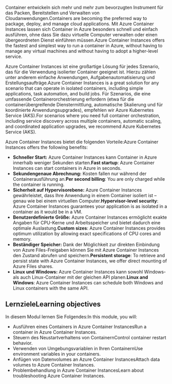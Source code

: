 <span data-ttu-id="cb303-101">Container entwickeln sich mehr und mehr zum bevorzugten Instrument für das Packen, Bereitstellen und Verwalten von Cloudanwendungen.</span><span class="sxs-lookup"><span data-stu-id="cb303-101">Containers are becoming the preferred way to package, deploy, and manage cloud applications.</span></span> <span data-ttu-id="cb303-102">Mit Azure Container Instances lassen sich Container in Azure besonders schnell und einfach ausführen, ohne dass Sie dazu virtuelle Computer verwalten oder einen übergeordneten Dienst einführen müssen.</span><span class="sxs-lookup"><span data-stu-id="cb303-102">Azure Container Instances offers the fastest and simplest way to run a container in Azure, without having to manage any virtual machines and without having to adopt a higher-level service.</span></span>

<span data-ttu-id="cb303-103">Azure Container Instances ist eine großartige Lösung für jedes Szenario, das für die Verwendung isolierter Container geeignet ist. Hierzu zählen unter anderem einfache Anwendungen, Aufgabenautomatisierung und Erstellungsaufträge.</span><span class="sxs-lookup"><span data-stu-id="cb303-103">Azure Container Instances is a great solution for any scenario that can operate in isolated containers, including simple applications, task automation, and build jobs.</span></span> <span data-ttu-id="cb303-104">Für Szenarios, die eine umfassende Containerorchestrierung erfordern (etwa für die containerübergreifende Dienstermittlung, automatische Skalierung und für koordinierte Anwendungsupgrades), empfehlen wir Azure Kubernetes Service (AKS).</span><span class="sxs-lookup"><span data-stu-id="cb303-104">For scenarios where you need full container orchestration, including service discovery across multiple containers, automatic scaling, and coordinated application upgrades, we recommend Azure Kubernetes Service (AKS).</span></span>

<span data-ttu-id="cb303-105">Azure Container Instances bietet die folgenden Vorteile:</span><span class="sxs-lookup"><span data-stu-id="cb303-105">Azure Container Instances offers the following benefits:</span></span>

- <span data-ttu-id="cb303-106">**Schneller Start:** Azure Container Instances kann Container in Azure innerhalb weniger Sekunden starten.</span><span class="sxs-lookup"><span data-stu-id="cb303-106">**Fast startup**: Azure Container Instances can start containers in Azure in seconds.</span></span>
- <span data-ttu-id="cb303-107">**Sekundengenaue Abrechnung:** Kosten fallen nur während der Containerausführung an.</span><span class="sxs-lookup"><span data-stu-id="cb303-107">**Per second billing**: You are only charged while the container is running.</span></span>
- <span data-ttu-id="cb303-108">**Sicherheit auf Hypervisorebene:** Azure Container Instances gewährleistet, dass Ihre Anwendung in einem Container isoliert ist – genau wie bei einem virtuellen Computer.</span><span class="sxs-lookup"><span data-stu-id="cb303-108">**Hypervisor-level security**: Azure Container Instances guarantees your application is as isolated in a container as it would be in a VM.</span></span>
- <span data-ttu-id="cb303-109">**Benutzerdefinierte Größe:** Azure Container Instances ermöglicht exakte Angaben für CPU-Kerne und Arbeitsspeicher und bietet dadurch eine optimale Auslastung.</span><span class="sxs-lookup"><span data-stu-id="cb303-109">**Custom sizes**: Azure Container Instances provides optimum utilization by allowing exact specifications of CPU cores and memory.</span></span>
- <span data-ttu-id="cb303-110">**Beständiger Speicher:** Dank der Möglichkeit zur direkten Einbindung von Azure Files-Freigaben können Sie mit Azure Container Instances den Zustand abrufen und speichern.</span><span class="sxs-lookup"><span data-stu-id="cb303-110">**Persistent storage**: To retrieve and persist state with Azure Container Instances, we offer direct mounting of Azure Files shares.</span></span>
- <span data-ttu-id="cb303-111">**Linux und Windows:** Azure Container Instances kann sowohl Windows- als auch Linux-Container mit der gleichen API planen.</span><span class="sxs-lookup"><span data-stu-id="cb303-111">**Linux and Windows**: Azure Container Instances can schedule both Windows and Linux containers with the same API.</span></span>

## <a name="learning-objectives"></a><span data-ttu-id="cb303-112">Lernziele</span><span class="sxs-lookup"><span data-stu-id="cb303-112">Learning objectives</span></span>  

<span data-ttu-id="cb303-113">In diesem Modul lernen Sie Folgendes:</span><span class="sxs-lookup"><span data-stu-id="cb303-113">In this module, you will:</span></span>

- <span data-ttu-id="cb303-114">Ausführen eines Containers in Azure Container Instances</span><span class="sxs-lookup"><span data-stu-id="cb303-114">Run a container in Azure Container Instances.</span></span>
- <span data-ttu-id="cb303-115">Steuern des Neustartverhaltens von Containern</span><span class="sxs-lookup"><span data-stu-id="cb303-115">Control container restart behavior.</span></span>
- <span data-ttu-id="cb303-116">Verwenden von Umgebungsvariablen in Ihren Containern</span><span class="sxs-lookup"><span data-stu-id="cb303-116">Use environment variables in your containers.</span></span>
- <span data-ttu-id="cb303-117">Anfügen von Datenvolumes an Azure Container Instances</span><span class="sxs-lookup"><span data-stu-id="cb303-117">Attach data volumes to Azure Container Instances.</span></span>
- <span data-ttu-id="cb303-118">Problembehandlung in Azure Container Instances</span><span class="sxs-lookup"><span data-stu-id="cb303-118">Learn about troubleshooting Azure Container Instances.</span></span>
